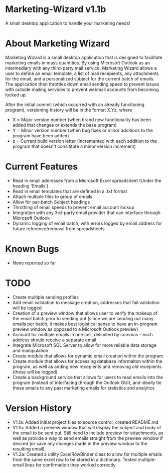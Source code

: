 # Marketing-Wizard v1.1b
A small desktop application to handle your marketing needs!

# About Marketing Wizard
Marketing Wizard is a small desktop application that is designed to facilitate marketing emails in mass quantities.  By using Microsoft Outlook as an intermediary with any third-party mail service, Marketing Wizard allows a user to define an email template, a list of mail recepients, any attachments for the email, and a personalized subject for the current batch of emails.  The application then throttles down email sending speed to prevent issues with outside mailing services to prevent webmail accounts from becoming locked up.

After the initial commit (which occurred with an already funcitoning program), versioning history will be in the format X.Yz, where
- X = Major version number (when brand new functionality has been added that changes or extends the base program)
- Y = Minor version number (when bug fixes or minor additions to the program have been added)
- z = Current build version letter (incremented with each addition to the program that doesn't consititute a minor version increment)


# Current Features
- Read in email addresses from a Microsoft Excel spreadsheet (Under the heading 'Emails')
- Read in email templates that are defined in a .txt format
- Attach multiple files to group of emails
- Allow for per-batch Subject headings
- Throttling of email speeds to prevent email account lockup
- Integration with any 3rd-party email provider that can interface through Microsoft Outlook
- Dynamic logging of email batch, with errors logged by email address for future reference/removal from spreadsheets

# Known Bugs
- None reported so far

# TODO
- Create multiple sending profiles
- Add email validation to message creation, addresses that fail validation will be logged
- Creation of a preview window that allows user to verify the makeup of the email batch prior to sending out (since we are sending out many emails per batch, it makes best logistical sense to have an in-program preview window as opposed to a Microsoft Outlook preview)
- Account for multiple emails in one cell, delimited by commas - each address should receive a separate email
- Integrate Microsoft SQL Server to allow for more reliable data storage and manipulation
- Create module that allows for dynamic email creation within the program
- Create module that allows for accessing database informaiton within the program, as well as adding new recepients and removing old recepients (these will be logged)
- Create a background service that allows for users to read emails into the program (instead of interfacing through the Outlook GUI), and ideally tie these emails to any past marketing emails for statistics and analytics


# Version History
- V1.1a: Added initial project files to source control, created README.md
- V1.1b: Added a preview window that will display the subject and body of the email to be sent out.  Still need to include preview for attachments, as well as provide a way to send emails straight from the preview window if desired (or save any changes made in the preview window to the resulting email).
- V1.2a: Created a utility ExcelRowBinder class to allow for multiple emails from the same excel row to be stored in a dictionary.  Tested multiple-email lines for confirmation they worked correctly
